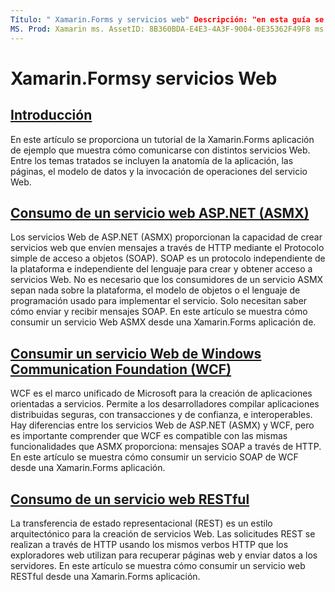 ```yaml
---
Título: " Xamarin.Forms y servicios web" Descripción: "en esta guía se explica cómo comunicarse con distintos servicios web para proporcionar una funcionalidad de creación, lectura, actualización y eliminación (CRUD) a una Xamarin.Forms aplicación. Entre los temas tratados se incluyen la comunicación con los servicios ASMX, los servicios WCF y los servicios REST.
MS. Prod: Xamarin ms. AssetID: 8B360BDA-E4E3-4A3F-9004-0E35362F49F8 ms. Technology: Xamarin-Forms Author: davidbritch ms. Author: dabritch ms. Date: 06/27/2019 no-LOC: [ Xamarin.Forms , Xamarin.Essentials ]
---
```


# <a name="xamarinforms-and-web-services"></a>Xamarin.Formsy servicios Web

## <a name="introduction"></a>[Introducción](introduction.md)

En este artículo se proporciona un tutorial de la Xamarin.Forms aplicación de ejemplo que muestra cómo comunicarse con distintos servicios Web. Entre los temas tratados se incluyen la anatomía de la aplicación, las páginas, el modelo de datos y la invocación de operaciones del servicio Web.

## <a name="consume-an-aspnet-web-service-asmx"></a>[Consumo de un servicio web ASP.NET (ASMX)](~/xamarin-forms/data-cloud/web-services/asmx.md)

Los servicios Web de ASP.NET (ASMX) proporcionan la capacidad de crear servicios web que envíen mensajes a través de HTTP mediante el Protocolo simple de acceso a objetos (SOAP). SOAP es un protocolo independiente de la plataforma e independiente del lenguaje para crear y obtener acceso a servicios Web. No es necesario que los consumidores de un servicio ASMX sepan nada sobre la plataforma, el modelo de objetos o el lenguaje de programación usado para implementar el servicio. Solo necesitan saber cómo enviar y recibir mensajes SOAP. En este artículo se muestra cómo consumir un servicio Web ASMX desde una Xamarin.Forms aplicación de.

## <a name="consume-a-windows-communication-foundation-wcf-web-service"></a>[Consumir un servicio Web de Windows Communication Foundation (WCF)](~/xamarin-forms/data-cloud/web-services/wcf.md)

WCF es el marco unificado de Microsoft para la creación de aplicaciones orientadas a servicios. Permite a los desarrolladores compilar aplicaciones distribuidas seguras, con transacciones y de confianza, e interoperables. Hay diferencias entre los servicios Web de ASP.NET (ASMX) y WCF, pero es importante comprender que WCF es compatible con las mismas funcionalidades que ASMX proporciona: mensajes SOAP a través de HTTP. En este artículo se muestra cómo consumir un servicio SOAP de WCF desde una Xamarin.Forms aplicación.

## <a name="consume-a-restful-web-service"></a>[Consumo de un servicio web RESTful](~/xamarin-forms/data-cloud/web-services/rest.md)

La transferencia de estado representacional (REST) es un estilo arquitectónico para la creación de servicios Web. Las solicitudes REST se realizan a través de HTTP usando los mismos verbos HTTP que los exploradores web utilizan para recuperar páginas web y enviar datos a los servidores. En este artículo se muestra cómo consumir un servicio web RESTful desde una Xamarin.Forms aplicación.
